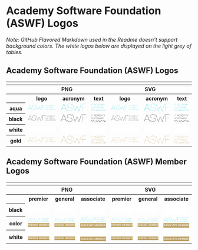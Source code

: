 # Academy Software Foundation (ASWF) Logos

*Note: GitHub Flavored Markdown used in the Readme doesn't support background colors. The white logos below are displayed on the light grey of tables.*

## Academy Software Foundation (ASWF) Logos

<table>
    <tr>
    	<th colspan="7"></th>
    </tr>
    <tr>
        <th></th>
        <th colspan="3">PNG</th>
        <th colspan="3">SVG</th>
    </tr>
    <tr>
        <th></th>
        <th>logo</th>
        <th>acronym</th>
        <th>text</th>
        <th>logo</th>
        <th>acronym</th>
        <th>text</th>
    </tr>
    <tr>
        <th>aqua</th>
        <td><img src="/other/aswf/aqua/aqua-logo.png" width="200"></td>
        <td><img src="/other/aswf/aqua/aqua-acronym.png" width="95"></td>
        <td><img src="/other/aswf/aqua/aqua-text.png" width="75"></td>
        <td><img src="/other/aswf/aqua/aqua-logo.svg" width="200"></td>
        <td><img src="/other/aswf/aqua/aqua-acronym.svg" width="95"></td>
        <td><img src="/other/aswf/aqua/aqua-text.svg" width="75"></td>
    </tr>
    <tr>
        <th>black</th>
        <td><img src="/other/aswf/black/black-logo.png" width="200"></td>
        <td><img src="/other/aswf/black/black-acronym.png" width="95"></td>
        <td><img src="/other/aswf/black/black-text.png" width="75"></td>
        <td><img src="/other/aswf/black/black-logo.svg" width="200"></td>
        <td><img src="/other/aswf/black/black-acronym.svg" width="95"></td>
        <td><img src="/other/aswf/black/black-text.svg" width="75"></td>
    </tr>
    <tr>
        <th>white</th>
        <td><img src="/other/aswf/white/white-logo.png" width="200"></td>
        <td><img src="/other/aswf/white/white-acronym.png" width="95"></td>
        <td><img src="/other/aswf/white/white-text.png" width="75"></td>
        <td><img src="/other/aswf/white/white-logo.svg" width="200"></td>
        <td><img src="/other/aswf/white/white-acronym.svg" width="95"></td>
        <td><img src="/other/aswf/white/white-text.svg" width="75"></td>
    </tr>
    <tr>
        <th>gold</th>
        <td><img src="/other/aswf/gold/gold-logo.png" width="200"></td>
        <td><img src="/other/aswf/gold/gold-acronym.png" width="95"></td>
        <td><img src="/other/aswf/gold/gold-text.png" width="75"></td>
        <td><img src="/other/aswf/gold/gold-logo.svg" width="200"></td>
        <td><img src="/other/aswf/gold/gold-acronym.svg" width="95"></td>
        <td><img src="/other/aswf/gold/gold-text.svg" width="75"></td>
    </tr>
</table>

## Academy Software Foundation (ASWF) Member Logos

<table>
    <tr>
    	<th colspan="7"></th>
    </tr>
    <tr>
        <th></th>
        <th colspan="3">PNG</th>
        <th colspan="3">SVG</th>
    </tr>
    <tr>
        <th></th>
        <th>premier</th>
        <th>general</th>
        <th>associate</th>
        <th>premier</th>
        <th>general</th>
        <th>associate</th>
    </tr>
    <tr>
        <th>black</th>
        <td><img src="/other/aswf-member/premier/premier-black.png" width="125"></td>
        <td><img src="/other/aswf-member/general/general-black.png" width="125"></td>
        <td><img src="/other/aswf-member/associate/associate-black.png" width="125"></td>
        <td><img src="/other/aswf-member/premier/premier-black.svg" width="125"></td>
        <td><img src="/other/aswf-member/general/general-black.svg" width="125"></td>
        <td><img src="/other/aswf-member/associate/associate-black.svg" width="125"></td>
    </tr>
    <tr>
        <th>color</th>
        <td><img src="/other/aswf-member/premier/premier-color.png" width="125"></td>
        <td><img src="/other/aswf-member/general/general-color.png" width="125"></td>
        <td><img src="/other/aswf-member/associate/associate-color.png" width="125"></td>
        <td><img src="/other/aswf-member/premier/premier-color.svg" width="125"></td>
        <td><img src="/other/aswf-member/general/general-color.svg" width="125"></td>
        <td><img src="/other/aswf-member/associate/associate-color.svg" width="125"></td>
    </tr>
    <tr>
        <th>white</th>
        <td><img src="/other/aswf-member/premier/premier-white.png" width="125"></td>
        <td><img src="/other/aswf-member/general/general-white.png" width="125"></td>
        <td><img src="/other/aswf-member/associate/associate-white.png" width="125"></td>
        <td><img src="/other/aswf-member/premier/premier-white.svg" width="125"></td>
        <td><img src="/other/aswf-member/general/general-white.svg" width="125"></td>
        <td><img src="/other/aswf-member/associate/associate-white.svg" width="125"></td>
    </tr>
</table>
